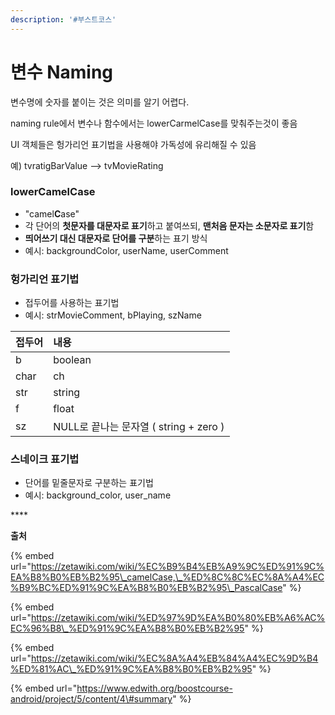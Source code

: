```yaml
---
description: '#부스트코스'
---
```


# 변수 Naming

변수명에 숫자를 붙이는 것은 의미를 알기 어렵다.

naming rule에서 변수나 함수에서는 lowerCarmelCase를 맞춰주는것이 좋음

UI 객체들은 헝가리언 표기법을 사용해야 가독성에 유리해질 수 있음

예\) tvratigBarValue  --&gt; tvMovieRating



### lowerCamelCase

* "camel**C**ase"
* 각 단어의 **첫문자를 대문자로 표기**하고 붙여쓰되, **맨처음 문자는 소문자로 표기**함
* **띄어쓰기 대신 대문자로 단어를 구분**하는 표기 방식
* 예시: backgroundColor, userName, userComment



### 헝가리언 표기법

* 접두어를 사용하는 표기법
* 예시: strMovieComment, bPlaying, szName

| 접두어 | 내용 |
| :--- | :--- |
| b | boolean |
| char | ch |
| str | string |
| f | float |
| sz | NULL로 끝나는 문자열 \( string + zero \) |

### 스네이크 표기법

* 단어를 밑줄문자로 구분하는 표기법
* 예시: background\_color, user\_name 

\*\*\*\*

**출처**

{% embed url="https://zetawiki.com/wiki/%EC%B9%B4%EB%A9%9C%ED%91%9C%EA%B8%B0%EB%B2%95\_camelCase,\_%ED%8C%8C%EC%8A%A4%EC%B9%BC%ED%91%9C%EA%B8%B0%EB%B2%95\_PascalCase" %}

{% embed url="https://zetawiki.com/wiki/%ED%97%9D%EA%B0%80%EB%A6%AC%EC%96%B8\_%ED%91%9C%EA%B8%B0%EB%B2%95" %}

{% embed url="https://zetawiki.com/wiki/%EC%8A%A4%EB%84%A4%EC%9D%B4%ED%81%AC\_%ED%91%9C%EA%B8%B0%EB%B2%95" %}

{% embed url="https://www.edwith.org/boostcourse-android/project/5/content/4\#summary" %}



